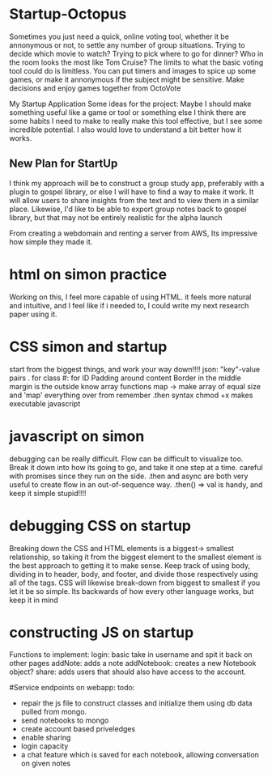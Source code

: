 # Startup-Octopus
Sometimes you just need a quick, online voting tool, whether it be annonymous or not, to settle any number of group situations. Trying to decide which movie to watch? Trying to pick where to go for dinner? Who in the room looks the most like Tom Cruise? The limits to what the basic voting tool could do is limitless. You can put timers and images to spice up some games, or make it annonymous if the subject might be sensitive. Make decisions and enjoy games together from OctoVote


My Startup Application
Some ideas for the project:
Maybe I should make something useful like a game or tool or something else
I think there are some habits I need to make to really make this tool effective, but I see some incredible potential. I also would love to understand a bit better how it works.
## New Plan for StartUp
I think my approach will be to construct a group study app, preferably with a plugin to gospel library, or else I will have to find a way to make it work. It will allow users to share insights from the text and to view them in a similar place. Likewise, I'd like to be able to export group notes back to gospel library, but that may not be entirely realistic for the alpha launch

From creating a webdomain and renting a server from AWS, Its impressive how simple they made it. 

# html on simon practice

Working on this, I feel more capable of using HTML. it feels more natural and intuitive, and I feel like if i needed to, I could write my next research paper using it.

# CSS simon and startup

start from the biggest things, and work your way down!!!!
json: "key"-value pairs
. for class
#: for ID
Padding around content
Border in the middle
margin is the outside
know array functions
map -> make array of equal size and 'map' everything over from 
remember .then syntax
chmod +x makes executable javascript

# javascript on simon

debugging can be really difficult. Flow can be difficult to visualize too. Break it down into how its going to go, and take it one step at a time. careful with promises since they run on the side. .then and async are both very useful to create flow in an out-of-sequence way. .then() => val is handy, and keep it simple stupid!!!!

# debugging CSS on startup

Breaking down the CSS and HTML elements is a biggest-> smallest relationship, so taking it from the biggest element to the smallest element is the best approach to getting it to make sense. Keep track of using body, dividing in to header, body, and footer, and divide those respectively using all of the tags. CSS will likewise break-down from biggest to smallest if you let it be so simple. Its backwards of how every other language works, but keep it in mind

# constructing JS on startup
Functions to implement:
login: basic take in username and spit it back on other pages
addNote: adds a note 
addNotebook: creates a new Notebook object?
share: adds users that should also have access to the account.


#Service endpoints on webapp:
todo:
 - repair the  js file to construct classes and initialize them using db data pulled from mongo.
 - send notebooks to mongo
 - create account based priveledges
 - enable sharing
 - login capacity
 - a chat feature which is saved for each notebook, allowing conversation on given notes
